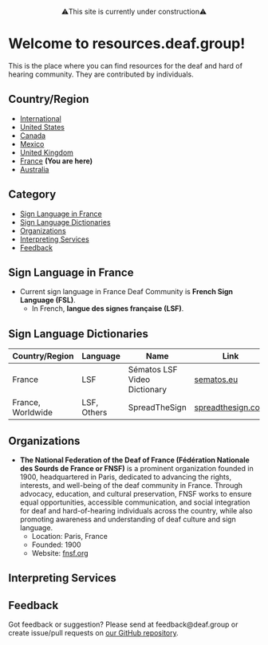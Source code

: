 <p style="text-align: center;">⚠️This site is currently under construction⚠️</p>

# Welcome to resources.deaf.group!
This is the place where you can find resources for the deaf and hard of hearing community. They are contributed by individuals.

## Country/Region

- [International]({{site.baseurl}}/)
- [United States]({{site.baseurl}}/unitedstates)
- [Canada]({{site.baseurl}}/canada)
- [Mexico]({{site.baseurl}}/mexico)
- [United Kingdom]({{site.baseurl}}/unitedkingdom)
- [France]({{site.baseurl}}/france) **(You are here)**
- [Australia]({{site.baseurl}}/australia)

## Category

- [Sign Language in France](#sign-language-in-france)
- [Sign Language Dictionaries](#sign-language-dictionaries)
- [Organizations](#organizations)
- [Interpreting Services](#interpreting-services)
- [Feedback](#feedback)

## Sign Language in France

- Current sign language in France Deaf Community is **French Sign Language (FSL)**.
  - In French, **langue des signes française (LSF)**.

## Sign Language Dictionaries

| Country/Region | Language | Name | Link |
|----------------|----------|------|------|
| France | LSF | Sématos LSF Video Dictionary | [sematos.eu](http://www.sematos.eu/lsf.html) |
| France, Worldwide | LSF, Others | SpreadTheSign | [spreadthesign.com](https://www.spreadthesign.com/) |

## Organizations

- **The National Federation of the Deaf of France (Fédération Nationale des Sourds de France or FNSF)** is a prominent organization founded in 1900, headquartered in Paris, dedicated to advancing the rights, interests, and well-being of the deaf community in France. Through advocacy, education, and cultural preservation, FNSF works to ensure equal opportunities, accessible communication, and social integration for deaf and hard-of-hearing individuals across the country, while also promoting awareness and understanding of deaf culture and sign language.
  - Location: Paris, France
  - Founded: 1900
  - Website: [fnsf.org](https://www.fnsf.org/)

## Interpreting Services
  
## Feedback
Got feedback or suggestion? Please send at <!-- fsdvwqs -->feed<!-- asdzxcwqe -->back<!-- zndoasdifg -->@<!-- dsafasdf  -->deaf.<!-- bncjdhsatuy -->group or create issue/pull requests on [our GitHub repository](https://github.com/BatteryDie/resources.deaf.group).

